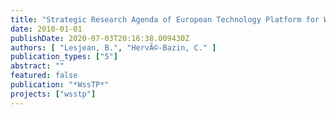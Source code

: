 ```yaml
---
title: "Strategic Research Agenda of European Technology Platform for Water (WssTP)"
date: 2010-01-01
publishDate: 2020-07-03T20:16:38.009430Z
authors: [ "Lesjean, B.", "HervÃ©-Bazin, C." ]
publication_types: ["5"]
abstract: ""
featured: false
publication: "*WssTP*"
projects: ["wsstp"]
---
```


